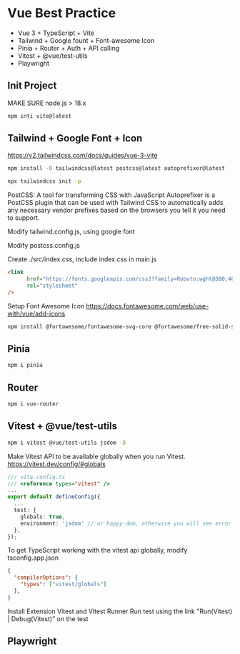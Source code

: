 # Vue Best Practice

- Vue 3 + TypeScript + Vite 
- Tailwind + Google fount + Font-awesome Icon
- Pinia + Router + Auth + API calling
- Vitest + @vue/test-utils
- Playwright

## Init Project
MAKE SURE node.js > 18.x
```sh
npm inti vite@latest
```

## Tailwind + Google Font + Icon
https://v2.tailwindcss.com/docs/guides/vue-3-vite

```sh
npm install -D tailwindcss@latest postcss@latest autoprefixer@latest

npx tailwindcss init -p
```
PostCSS: A tool for transforming CSS with JavaScript
Autoprefixer is a PostCSS plugin that can be used with Tailwind CSS to automatically 
adds any necessary vendor prefixes based on the browsers you tell it you need to support.

Modify tailwind.config.js, using google font

Modify postcss.config.js

Create ./src/index.css, include index.css in main.js


```html
<link
      href="https://fonts.googleapis.com/css2?family=Roboto:wght@300;400;500&display=swap"
      rel="stylesheet"
/>
```

Setup Font Awesome Icon
https://docs.fontawesome.com/web/use-with/vue/add-icons
```sh
npm install @fortawesome/fontawesome-svg-core @fortawesome/free-solid-svg-icons @fortawesome/free-brands-svg-icons @fortawesome/vue-fontawesome
```

## Pinia

```sh
npm i pinia 
```

## Router
```sh
npm i vue-router
```

## Vitest + @vue/test-utils 

```sh
npm i vitest @vue/test-utils jsdom -D
```

Make Vitest API to be available globally when you run Vitest. 
https://vitest.dev/config/#globals
```ts
/// vite.config.ts
/// <reference types="vitest" />
...
export default defineConfig({
  ...
  test: {
    globals: true,
    environment: 'jsdom' // or happy-dom, otherwise you will see error "ReferenceError: document is not defined" when you run the test
  },
});
```

To get TypeScript working with the vitest api globally, modify tsconfig.app.json
```json
{
  "compilerOptions": {
    "types": ["vitest/globals"]
  },
}
```

Install Extension Vitest and Vitest Runner
Run test using the link "Run(Vitest) | Debug(Vitest)" on the test

## Playwright
```
```

